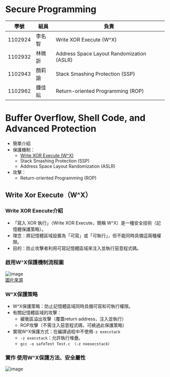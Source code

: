 # Secure Programming 
| 學號 | 組員 | 負責 |
|------|------|------|
| 1102924 | 李名智 | Write XOR Execute (W^X) |
| 1102932 | 林微訢 | Address Space Layout Randomization (ASLR) |
| 1102943 | 顏莉諭 | Stack Smashing Protection (SSP) |
| 1102962 | 鍾佳妘 | Return-oriented Programming (ROP) |

# Buffer Overflow, Shell Code, and Advanced Protection
- 簡單介紹
- 保護機制：  
  - [Write XOR Execute (W^X)](https://github.com/MingChih123/SecureProgramming_WriteXorExecute/blob/main/Secure%20Programming_WxorX.pdf)
  - Stack Smashing Protection (SSP)
  - Address Space Layout Randomization (ASLR)  
- 攻擊：  
  - Return-oriented Programming (ROP)  
## Write Xor Execute（W^X）
### Write XOR Execute介紹
- 「寫入 XOR 執行」（Write XOR Execute，簡稱 W^X）是一種安全技術（記憶體保護策略）。
- 理念：將記憶體區域設置為「可寫」或「可執行」，但不能同時具備這兩種權限。
- 目的：防止攻擊者利用可寫記憶體區域來注入並執行惡意程式碼。
### 啟用W^X保護機制流程圖
![image](https://github.com/user-attachments/assets/922b2a1e-4e2d-40f6-8a62-89decbc51254)  
[圖片來源](https://introspelliam.github.io/2017/09/30/linux%E7%A8%8B%E5%BA%8F%E7%9A%84%E5%B8%B8%E7%94%A8%E4%BF%9D%E6%8A%A4%E6%9C%BA%E5%88%B6/)  

### W^X保護策略
- W^X保護策略：防止記憶體區域同時具備可寫和可執行權限。
- 有關記憶體區域的攻擊：
  - 緩衝區溢出攻擊（覆蓋return address，注入並執行）
  - ROP攻擊（不需注入惡意程式碼，可繞過此保護策略）
- 實現W^X保護方式：在編譯過程中不使用```-z execstack```
  - ```-z execstack```：允許執行堆疊。
  - ```gcc -o safeTest Test.c （-z noexecstack）```
### 實作 使用W^X保護方法、安全屬性
![image](https://github.com/user-attachments/assets/53cd70c0-8338-446e-8593-9a52caf0ee8f)
